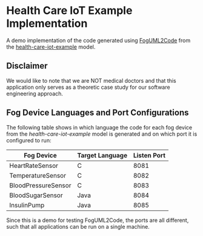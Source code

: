 # Health Care IoT Example Implementation

A demo implementation of the code generated using [FogUML2Code](https://github.com/fog-uml-2-code/fog-uml-2-code) from the [health-care-iot-example](https://github.com/fog-uml-2-code/health-care-iot-example) model.


## Disclaimer
We would like to note that we are NOT medical doctors and that this application only serves as a theoretic case study for our software engineering approach.


## Fog Device Languages and Port Configurations

The following table shows in which language the code for each fog device from the *health-care-iot-example* model is generated and on which port it is configured to run:

| Fog Device          | Target Language | Listen Port |
| ------------------- | --------------- | ----------- |
| HeartRateSensor     | C               | 8081        |
| TemperatureSensor   | C               | 8082        |
| BloodPressureSensor | C               | 8083        |
| BloodSugarSensor    | Java            | 8084        |
| InsulinPump         | Java            | 8085        |

Since this is a demo for testing FogUML2Code, the ports are all different, such that all applications can be run on a single machine.
